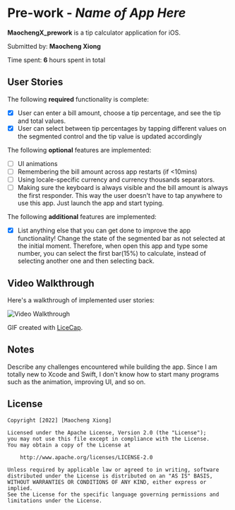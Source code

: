# Pre-work - *Name of App Here*

**MaochengX_prework** is a tip calculator application for iOS.

Submitted by: **Maocheng Xiong**

Time spent: **6** hours spent in total

## User Stories

The following **required** functionality is complete:

* [x] User can enter a bill amount, choose a tip percentage, and see the tip and total values.
* [x] User can select between tip percentages by tapping different values on the segmented control and the tip value is updated accordingly

The following **optional** features are implemented:

* [ ] UI animations
* [ ] Remembering the bill amount across app restarts (if <10mins)
* [ ] Using locale-specific currency and currency thousands separators.
* [ ] Making sure the keyboard is always visible and the bill amount is always the first responder. This way the user doesn't have to tap anywhere to use this app. Just launch the app and start typing.

The following **additional** features are implemented:

- [x] List anything else that you can get done to improve the app functionality!
Change the state of the segmented bar as not selected at the initial moment. Therefore, when open this app and type some number, you can select the first bar(15%) to calculate, instead of selecting another one and then selecting back.

## Video Walkthrough

Here's a walkthrough of implemented user stories:

<img src='http://g.recordit.co/3PCftR61HT.gif' title='Video Walkthrough' width='' alt='Video Walkthrough' />

GIF created with [LiceCap](http://www.cockos.com/licecap/).

## Notes

Describe any challenges encountered while building the app.
Since I am totally new to Xcode and Swift, I don't know how to start many programs such as the animation, improving UI, and so on. 

## License

    Copyright [2022] [Maocheng Xiong]

    Licensed under the Apache License, Version 2.0 (the "License");
    you may not use this file except in compliance with the License.
    You may obtain a copy of the License at

        http://www.apache.org/licenses/LICENSE-2.0

    Unless required by applicable law or agreed to in writing, software
    distributed under the License is distributed on an "AS IS" BASIS,
    WITHOUT WARRANTIES OR CONDITIONS OF ANY KIND, either express or implied.
    See the License for the specific language governing permissions and
    limitations under the License.
